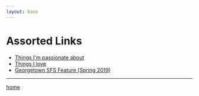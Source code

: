 ```yaml
---
layout: base
---
```

<div class="wrapper">
<h1>Assorted Links</h1>
<ul><li> <a href="/Passions">Things I'm passionate about</a>
</li>
<li> <a href="/love">Things I love</a>
</li>
<li> <a href="https://sfs.georgetown.edu/stephen-garrett-sfs19-learns-to-value-self-reflection-and-academic-growth-at-sfs/">Georgetown SFS Feature (Spring 2019)</a>
</li>
</ul>
<hr>
<p> <a href="/index.html">home</a></p>
</div>
